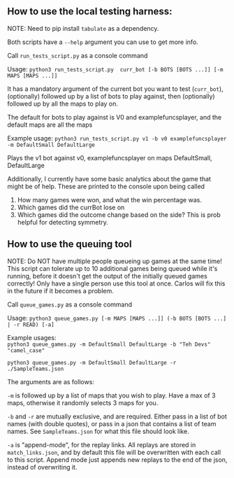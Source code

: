 ## How to use the local testing harness:
NOTE: Need to pip install `tabulate` as a dependency.

Both scripts have a `--help` argument you can use to get more info.

Call `run_tests_script.py` as a console command


Usage: `python3 run_tests_script.py  curr_bot [-b BOTS [BOTS ...]] [-m MAPS [MAPS ...]] `

It has a mandatory argument of the current bot you want to test (`curr_bot`), 
(optionally) followed up by a list of bots to play against, then (optionally) followed up by
all the maps to play on. 

The default for bots to play against is V0 and examplefuncsplayer, and the default maps are all the maps

Example usage: `python3 run_tests_script.py v1 -b v0 examplefuncsplayer -m DefaultSmall DefaultLarge`

Plays the v1 bot against v0, examplefuncsplayer on maps DefaultSmall, DefaultLarge

Additionally, I currently have some basic analytics about the game that might be of help. 
These are printed to the console upon being called
1) How many games were won, and what the win percentage was.
2) Which games did the currBot lose on
3) Which games did the outcome change based on the side? This is prob helpful for detecting symmetry.

## How to use the queuing tool
NOTE: Do NOT have multiple people queueing up games at the same time! This script can tolerate up to 10 additional games being queued
while it's running, before it doesn't get the output of the initially queued games correctly! Only have a single person use this tool at once.
Carlos will fix this in the future if it becomes a problem.

Call `queue_games.py` as a console command


Usage: `python3 queue_games.py [-m MAPS [MAPS ...]] (-b BOTS [BOTS ...] | -r READ) [-a]`

Example usages:  
`python3 queue_games.py -m DefaultSmall DefaultLarge -b "Teh Devs" "camel_case" `

`python3 queue_games.py -m DefaultSmall DefaultLarge -r ./SampleTeams.json `



The arguments are as follows:

`-m` is followed up by a list of maps that you wish to play. Have a max of 3 maps, otherwise it randomly selects 3 maps for you.

`-b` and `-r` are mutually exclusive, and are required. Either pass in a list of bot names (with double quotes), or pass
in a json that contains a list of team names. See `SampleTeams.json` for what this file should look like.

`-a` is "append-mode", for the replay links. All replays are stored in `match_links.json`,
and by default this file will be overwritten with each call to this script. Append mode just appends
new replays to the end of the json, instead of overwriting it.